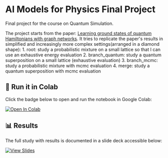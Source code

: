 # AI Models for Physics Final Project

Final project for the course on Quantum Simulation.

The project starts from the paper: [Learning ground states of quantum Hamiltonians with graph networks](https://arxiv.org/abs/2110.06390).
It tries to replicate the paper's results in simplified and increasingly more complex settings(arranged in a diamond shape):
    1. root: study a probabilistic mixture on a small lattice so that I can use an exhaustive energy evaluation
    2. branch_quantum: study a quantum superposition on a small lattice (exhaustive evaluation)
    3. branch_mcmc: study a probabilistic mixture with mcmc evaluation
    4. merge: study a quantum superposition with mcmc evaluation


## 🚀 Run it in Colab

Click the badge below to open and run the notebook in Google Colab:

[![Open In Colab](https://colab.research.google.com/assets/colab-badge.svg)](https://colab.research.google.com/github/danmonuni/quantum-simulation-final-project/blob/main/quantum_simulation_notebook.ipynb)

## 📊 Results

The full study with results is documented in a slide deck accessible below:

[![View Slides](https://img.shields.io/badge/Slides-Presentation-orange)](https://github.com/danmonuni/quantum-simulation-final-project/blob/main/quantum_slides.pdf)






